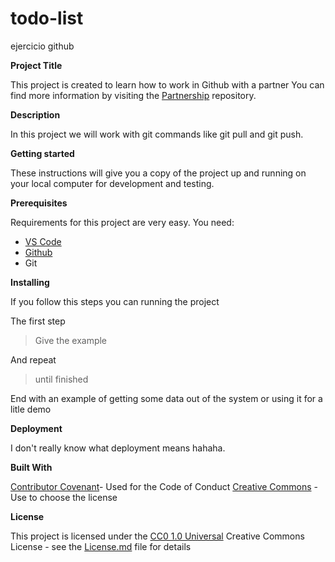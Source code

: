 # todo-list
ejercicio github

**Project Title**

This project is created to learn how to work in Github with a partner
You can find more information by visiting the [Partnership](https://www.partnership.com/) repository.

**Description**

In this project we will work with git commands like git pull and git push. 

**Getting started**

These instructions will give you a copy of the project up and running on your local computer for development and testing.

**Prerequisites**

Requirements for this project are very easy. You need:
- [VS Code](https://code.visualstudio.com/)
- [Github](https://github.com/)
- Git

**Installing**

 If you follow this steps you can running the project

 The first step

 > Give the example

 And repeat

 > until finished

 End with an example of getting some data out of the system or using it for a litle demo
 
**Deployment**

I don't really know what deployment means hahaha. 

**Built With**

[Contributor Covenant](https://www.contributor.com/)- Used
for the Code of Conduct
[Creative Commons](https://www.creative.com/) - Use to choose 
the license

**License**

This project is licensed under the [CC0 1.0 Universal](https://www.universal.com/)
Creative Commons License - see the [License.md](https://www.licensemd.com/) file for details 







